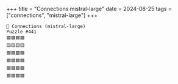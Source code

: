 +++
title = "Connections mistral-large"
date = 2024-08-25
tags = ["connections", "mistral-large"]
+++

```text
🤖 Connections (mistral-large) 
Puzzle #441
🟪🟩🟦🟩
🟨🟨🟨🟨
🟦🟦🟩🟦
🟦🟦🟦🟦
🟪🟩🟩🟩
🟪🟩🟪🟩
```
